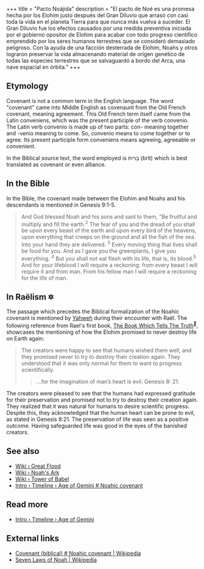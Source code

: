 +++
title = "Pacto Noájida"
description = "El pacto de Noé es una promesa hecha por los Elohim justo después del Gran Diluvio que arrasó con casi toda la vida en el planeta Tierra para que nunca más vuelva a suceder. El Gran Diluvio fue los efectos causados por una medida preventiva iniciada por el gobierno opositor de Elohim para acabar con todo progreso científico emprendido por los seres humanos terrestres que se consideró demasiado peligroso. Con la ayuda de una facción desterrada de Elohim, Noahs y otros lograron preservar la vida almacenando material de origen genético de todas las especies terrestres que se salvaguardó a bordo del Arca, una nave espacial en órbita."
+++

## Etymology

Covenant is not a common term in the English language. The word "covenant" came into Middle English as covenaunt from the Old French covenant, meaning agreement. This Old French term itself came from the Latin conveniens, which was the present participle of the verb convenio. The Latin verb convenio is made up of two parts: con- meaning together and -venio meaning to come. So, convenio means to come together or to agree. Its present participle form conveniens means agreeing, agreeable or convenient.

In the Biblical source text, the word employed is בְּרִית (brit) which is best translated as covenant or even alliance.

## In the Bible

In the Bible, the covenant made between the Elohim and Noahs and his descendants is mentioned in Genesis 9:1-5.

> And God blessed Noah and his sons and said to them, "Be fruitful and multiply and fill the earth.<sup>2</sup> The fear of you and the dread of you shall be upon every beast of the earth and upon every bird of the heavens, upon everything that creeps on the ground and all the fish of the sea. Into your hand they are delivered. <sup>3</sup> Every moving thing that lives shall be food for you. And as I gave you the greenplants, I give you everything. <sup>4</sup> But you shall not eat flesh with its life, that is, its blood.<sup>5</sup> And for your lifeblood I will require a reckoning: from every beast I will require it and from man. From his fellow man I will require a reckoning for the life of man.

## In Raëlism 🔯

The passage which precedes the Biblical formalization of the Noahic covenant is mentioned by [Yahweh](../../wiki/yahweh/) during their encounter with Raël. The following reference from Rael's first book, [The Book Which Tells The Truth](../../library/the-book-which-tells-the-truth/)<sup>📖</sup>, showcases the mentioning of how the Elohim promised to never destroy life on Earth again:

> The creators were happy to see that humans wished them well, and they promised never to try to destroy their creation again. They understood that it was only normal for them to want to progress scientifically.
>
>> ...for the imagination of man’s heart is evil.
>> Genesis 8: 21.

The creators were pleased to see that the humans had expressed gratitude for their preservation and promised not to try to destroy their creation again. They realized that it was natural for humans to desire scientific progress. Despite this, they acknowledged that the human heart can be prone to evil, as stated in Genesis 8:21. The preservation of life was seen as a positive outcome. Having safeguarded life was good in the eyes of the banished creators.

## See also

- [Wiki › Great Flood](../../wiki/great-flood/)
- [Wiki › Noah\'s Ark](../../wiki/noahs-ark/)
- [Wiki › Tower of Babel](../../wiki/tower-of-babel/)
- [Intro › Timeline › Age of Gemini \# Noahic covenant](../../timeline/age-of-gemini.md#noahic-covenant/)

## Read more

- [Intro › Timeline › Age of Gemini](../../timeline/age-of-gemini/)

## External links

- [Covenant (biblical) # Noahic covenant | Wikipedia](https://en.wikipedia.org/wiki/Covenant_%28biblical%29#Noahic_covenant)
- [Seven Laws of Noah | Wikipedia](https://en.wikipedia.org/wiki/Seven_Laws_of_Noah)